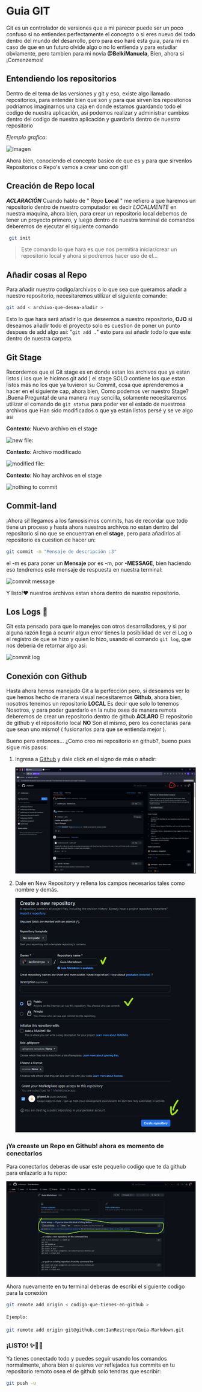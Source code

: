# Guia GIT

Git es un controlador de versiones que a mi parecer puede ser un poco confuso si no entiendes perfectamente el concepto o si eres nuevo del todo dentro del mundo del desarrollo, pero para eso haré esta guia, para mi en caso de que en un futuro olvide algo o no lo entienda y para estudiar obviamente, pero tambien para mi novia **@BelkiManuela**, Bien, ahora si ¡Comenzemos!

## Entendiendo los repositorios

Dentro de el tema de las versiones y git y eso, existe algo llamado repositorios, para entender bien que son y para que sirven los repositorios podriamos imaginarnos una caja en donde estamos guardando todo el codigo de nuestra aplicación, asi podemos realizar y administrar cambios dentro del codigo de nuestra aplicación y guardarla dentro de nuestro repositorio

*Ejemplo grafico*:

![Imagen](images/Explicación-Repo.png)

Ahora bien, conociendo el concepto basico de que es y para que sirvenlos Repositorios o Repo's vamos a crear uno con git!

## Creación de Repo local

***ACLARACIÓN*** Cuando hablo de " Repo **Local** " me refiero a que haremos un repositorio dentro de nuestro computador es decir *LOCALMENTE* en nuestra maquina, ahora bien, para crear un repositorio local debemos de tener un proyecto primero, y luego dentro de nuestra terminal de comandos deberemos de ejecutar el siguiente comando

```bash
 git init 
```
> Este comando lo que hara es que nos permitira iniciar/crear un repositorio local y ahora si podremos hacer uso de el...

## Añadir cosas al Repo

Para añadir nuestro codigo/archivos o lo que sea que queramos añadir a nuestro repositorio, necesitaremos utilizar el siguiente comando:
```bash
git add < archivo-que-desea-añadir >
```
Esto lo que hara será añadir lo que deseemos a nuestro repositorio, **OJO** si deseamos añadir todo el proyecto solo es cuestion de poner un punto despues de add algo asi:          "`git add .`" esto  para asi añadir todo lo que este dentro de nuestra carpeta.

## Git Stage

Recordemos que el Git stage es en donde estan los archivos que ya estan listos ( los que le hicimos git add ) el stage SOLO contiene los que estan listos más no los que ya tuvieron su Commit, cosa que aprenderemos a hacer en el siguiente cap, ahora bien, Como podemos ver nuestro Stage? ¡Buena Pregunta! de una manera muy sencilla, solamente necesitaremos utilizar el comando de `git status` para poder ver el estado de nuestrosa archivos que  Han sido modificados o que ya están listos persé y se ve algo asi

**Contexto**: Nuevo archivo en el stage

![new file:](images/Explicación-newFileStage.png)

**Contexto**: Archivo modificado

![modified file:](images/Expliación-modified.png)

**Contexto**: No hay archivos en el stage

![nothing to commit](images/Explicación-nothing.png)

## Commit-land

¡Ahora si! llegamos a los famosisimos commits, has de recordar que todo tiene un proceso y hasta ahora nuestros archivos no estan dentro del repositorio si no que se encuentran en el **stage**, pero para añadirlos al repositorio es cuestion de hacer un:

```bash
git commit -m "Mensaje de descripción :3" 
```
el -m es para poner un  **Mensaje** por es -m, por **-MESSAGE**, bien haciendo eso tendremos este mensaje de respuesta en nuestra terminal:

![commit message](images/Explicación-Commit.png)

Y listo!❤ nuestros archivos estan ahora dentro de nuestro repositorio.

## Los Logs 👀

Git esta pensado para que lo manejes con otros desarrolladores, y si por alguna razón llega a ocurrir algun error tienes la posibilidad de ver el Log o el registro de que se hizo y quien lo hizo, usando el comando `git log`, que nos deberia de retornar algo asi:

![commit log](images/Explicación-Log.png)

## Conexión con Github

Hasta ahora hemos manejado Git a la perfección pero, si deseamos ver lo que hemos hecho de manera visual necesitaremos **Github**, ahora bien, nosotros tenemos un repositorio **LOCAL** Es decir que solo lo tenemos Nosotros, y para poder guardarlo en la nube osea de manera remota deberemos de crear un repositorio dentro de github **ACLARO** El repositorio de github y el repositorio local **NO** Son el mismo, pero los conectaras para que sean uno mismo! ( fusionarlos para que se entienda mejor ).

Bueno pero entonces... ¿Como creo mi repositorio en github?, bueno pues sigue mis pasos:

1. Ingresa a [Github](https://github.com) y dale click en el signo de más o añadir:

    ![GithubAdd](images/GuiaRepoGithub.png)

2. Dale en New Repository y rellena los campos necesarios tales como nombre y demás.

    ![GithubAdd2](images/GuiaRepoGitHub2.png)

### ¡Ya creaste un Repo en Github! ahora es momento de conectarlos

Para conectarlos deberas de usar este pequeño codigo que te da github para enlazarlo a tu repo: 

![GithubAdd3](images/GuiaRepoGithub3.png)

Ahora nuevamente en tu terminal deberas de escribi el siguiente codigo para la conexión

```bash
git remote add origin < codigo-que-tienes-en-github >

Ejemplo:

git remote add origin git@github.com:IanRestrepo/Guia-Markdown.git
```

### ¡LISTO! ✨🎇👀 ###

Ya tienes conectado todo y puedes seguir usando los comandos normalmente, ahora bien si quieres ver reflejados tus commits en tu repositorio remoto osea el de github solo tendras que escribir:

```bash
git push -u 
```